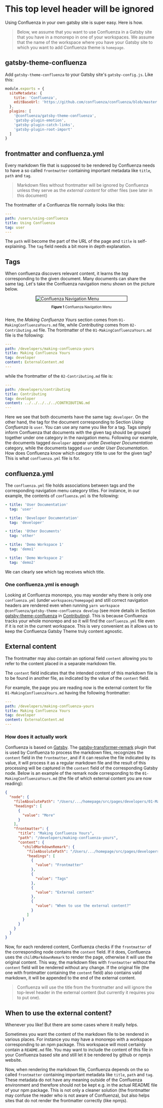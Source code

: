 # This top level header will be ignored

Using Confluenza in your own gatsby site is super easy. Here is how.

> Below, we assume that you want to use Confluenza in a Gatsby site that you have in a monorepo in one of your workspaces. We assume that the name of the workspace where you have your Gatsby site to which you want to add Confluenza theme is `homepage`. 

## gatsby-theme-confluenza

Add `gatsby-theme-confluenza` to your Gatsby site's `gatsby-config.js`. Like this:

```javascript
module.exports = {
  siteMetadata: {
    title: 'Confluenza',
    editBaseUrl: 'https://github.com/confluenza/confluenza/blob/master'
  },
  plugins: [
    '@confluenza/gatsby-theme-confluenza',
    'gatsby-plugin-emotion',
    'gatsby-plugin-catch-links',
    'gatsby-plugin-root-import'
  ]
}
```

## frontmatter and confluenza.yml

Every markdown file that is supposed to be rendered by Confluenza needs to have a so called `frontmatter`
containing important metadata like `title`, `path` and `tag`.

> Markdown files without frontmatter will be ignored by Confluenza unless they serve as the *external content* for other files (see later in this document)

The frontmatter of a Confluenza file normally looks like this:

```yaml
---
path: /users/using-confluenza
title: Using Confluenza
tag: user
---
```

The `path` will become the part of the URL of the page and `title` is self-explaining.
The `tag` field needs a bit more in depth explanation.

## Tags

When confluenza discovers relevant content, it learns the _tag_ corresponding to the given document. Many documents can share the same tag. Let's take the Confluenza navigation menu shown on the picture below.

<a name="figure-1"></a> 
<div class="scrollable flex-wrap responsive">
<div class="bordered-content-300">
  <img alt="Confluenza Navigation Menu" src="MakingConfluenzaYours-assets/confluenza-menu.png"/>
</div>
</div>
<div class="flex-wrap responsive">
<p class="figure-title"><b>Figure 1</b> Confluenza Navigation Menu</p>
</div>

Here, the _Making Confluenza Yours_ section comes from `01-MakingConfluenzaYours.md` file, while _Contributing_ comes from `02-Contributing.md` file.
The frontmatter of the `01-MakingConfluenzaYours.md` file is the following:

```yaml
---
path: /developers/making-confluenza-yours
title: Making Confluenza Yours
tag: developer
content: ExternalContent.md
---
```

while the frontmatter of the `02-Contributing.md` file is:

```yaml
---
path: /developers/contributing
title: Contributing
tag: developer
content: ../../../../../CONTRIBUTING.md
---
```

Here we see that both documents have the same tag: `developer`. On the other hand, the tag for the document corresponding to Section _Using Confluenza_ is `user`.
You can use any name you like for a tag. Tags simply inform Confluenza that documents with the given tag should be grouped together under one category in the navigation menu. Following our example, the documents tagged `developer` appear under _Developer Documentation_ category, while the documents tagged `user` under _User Documentation_. How does Confluenza know which category title to use for the given tag? This is what `confluenza.yml` file is for.

## confluenza.yml

The `confluenza.yml` file holds associations between tags and the corresponding navigation menu category titles. For instance, in our example, the contents of `confluenza.yml` is the following:

```yaml
- title: 'User Documentation'
  tag: 'user'

- title: 'Developer Documentation'
  tag: 'developer'

- title: 'Other Documents'
  tag: 'other'

- title: 'Demo Workspace 1'
  tag: 'demo1'

- title: 'Demo Workspace 2'
  tag: 'demo2'
```

We can clearly see which tag receives which title.

### One confluenza.yml is enough

Looking at Confluenza monorepo, you may wonder why there is only one `confluenza.yml` (under `workspaces/homepage`) and still correct navigation headers are rendered even when running `yarn workspace @confluenza/gatsby-theme-confluenza develop` (see more details in Section [gatsby-theme-confluenza](/developers/contributing#gatsby-theme-confluenza) in [Contributing](/developers/contributing)). This is because Confluenza tracks your whole monorepo and so it will find the `confluenza.yml` file even if it is not in the current workspace. This is very convenient as it allows us to keep the Confluenza Gatsby Theme truly content agnostic.

## External content

The frontmatter may also contain an optional field `content` allowing you to refer to the content placed in a separate markdown file.

The `content` field indicates that the intended content of this markdown file is to be found in
another file, as indicated by the value of the `content` field.

For example, the page you are reading now is the external content for
file `01-MakingConfluenzaYours.md` having the following frontmatter:

```yaml
---
path: /developers/making-confluenza-yours
title: Making Confluenza Yours
tag: developer
content: ExternalContent.md
---
```

### How does it actually work
Confluenza is based on [Gatsby](https://www.gatsbyjs.org).
The [gatsby-transformer-remark](https://www.npmjs.com/package/gatsby-transformer-remark) plugin
that is used by Confluenza to process the markdown files, recognizes the `content` field in the `frontmatter`, and if it can resolve the file indicated by its value,
it will process it as a regular markdown file and the result of this processing will be captured in the
`content` field of the corresponding Gatsby node. Below is an example of the remark node corresponding to the `01-MakingConfluenzaYours.md` (the file of which external content you are now reading):

```json
{
  "node": {
    "fileAbsolutePath": "/Users/.../homepage/src/pages/developers/01-MakingConfluenzaYours.md",
    "headings": [
      {
        "value": "More"
      }
    ],
    "frontmatter": {
      "title": "Making Confluenza Yours",
      "path": "/developers/making-confluenza-yours",
      "content": {
        "childMarkdownRemark": {
          "fileAbsolutePath": "/Users/.../homepage/src/pages/developers/ExternalContent.md",
          "headings": [
            {
              "value": "Frontmatter"
            },
            {
              "value": "Tags"
            },
            {
              "value": "External content"
            },
            {
              "value": "When to use the external content?"
            }
          ]
        }
      }
    }
  }
}
```

Now, for each rendered content, Confluenza checks if the `frontmatter` of the corresponding node contains the `content` field. If it does, Confluenza uses the `childMarkdownRemark` to render the page, otherwise it will use the original content. This way, the markdown files with `frontmatter` without the `content` field will be rendered  without any change. If the original file (the one with frontmatter containing the
`content` field) also contains valid markdown, it will be appended to the end of the external content.

> Confluenza will use the title from the frontmatter and will ignore the top-level header in the external content (but currently it requires you to put one).

## When to use the external content?

Whenever you like! But there are some cases where it really helps.

Sometimes you want the content of the markdown file to be rendered in various places. For instance you may
have a monorepo with a workspace corresponding to an npm package. This workspace will most certainly
contain a `README.md` file. You may want to include the content of this file in your Confluenza based
site and still let it be rendered by github or npmjs website.

Now, when rendering the markdown file, Confluenza depends on the so called `frontmatter` containing
important metadata like `title`, `path` and `tag`. These metadata do not have any meaning outside of the
Confluenza environment and therefore should not be kept e.g. in the actual README file of your npm package.
This is not only a cleaner solution (the frontmatter may confuse the reader who is not aware of Confluenza),
but also helps sites that do not render the frontmatter correctly (like npmjs).

<style scoped>
.scrollable {
  width: 100%;
  overflow-x: auto;
}
.flex-wrap {
  display:flex;
  flex-flow:column;
  justify-content:center;
  align-items: center;
}
@media (max-width: 650px) {
  .responsive {
    align-items: flex-start;
  }  
}
.figure-title {
  font-size: 0.8em
}
.bordered-content-600 {
  width: 600px;
  border: 1px solid black;
}
.bordered-content-300 {
  width: 300px;
  border: 1px solid black;
}
</style>
